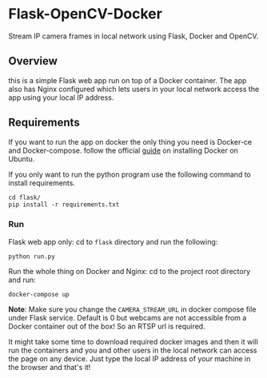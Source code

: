 # Flask-OpenCV-Docker
Stream IP camera frames in local network using Flask, Docker and OpenCV.

## Overview
this is a simple Flask web app run on top of a Docker container. The app also has Nginx configured which lets users in your local network access the app using your local IP address.

## Requirements
If you want to run the app on docker the only thing you need is Docker-ce and Docker-compose.
follow the official [guide]("https://docs.docker.com/engine/install/ubuntu/") on installing Docker on Ubuntu. 

If you only want to run the python program use the following command to install requirements.

```
cd flask/
pip install -r requirements.txt
```
### Run
Flask web app only: cd to `flask` directory and run the following:

```
python run.py
```
Run the whole thing on Docker and Nginx: cd to the project root directory and run:

```
docker-compose up
```
**Note**: Make sure you change the `CAMERA_STREAM_URL` in docker compose file under Flask service. Default is 0 but webcams are not accessible from a Docker container out of the box! So an RTSP url is required. 

It might take some time to download required docker images and then it will run the containers and you and other users in the local network can access the page on any device. Just type the local IP address of your machine in the browser and that's it! 

